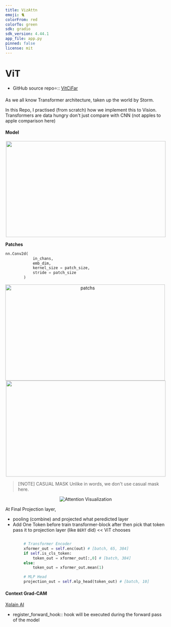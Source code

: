 ```yaml
---
title: VizAttn
emoji: 🐈
colorFrom: red
colorTo: green
sdk: gradio
sdk_version: 4.44.1
app_file: app.py
pinned: false
license: mit
---
```


# ViT
- GitHub source repo⭐:: [VitCiFar](https://github.com/Muthukamalan/VitCiFar)

As we all know Transformer architecture, taken up the world by Storm.  

In this Repo, I practised (from scratch) how we implement this to Vision. Transformers are data hungry don't just compare with CNN (not apples to apple comparison here)


#### Model
<div align='center'><img src="https://raw.githubusercontent.com/Muthukamalan/VitCiFar/main/info/vit.png" width=500 height=300></div>


**Patches**
```python
nn.Conv2d(
            in_chans, 
            emb_dim, 
            kernel_size = patch_size, 
            stride = patch_size
        )
```
<div align='center'>
    <img src="https://raw.githubusercontent.com/Muthukamalan/VitCiFar/main/info/patches.png" width=500 height=300 style="display:inline-block; margin-right: 10px;" alt="patchs">
    <img src="https://raw.githubusercontent.com/Muthukamalan/VitCiFar/main/info/embedding.png" width=500 height=300 style="display:inline-block;">
</div>


> [!NOTE] CASUAL MASK
> Unlike in words, we don't use casual mask here.


<!-- <div align='center'><img src="info/attention-part.png" width=300 height=500 style="display:inline-block; margin-right: 10px;"></div> -->
<p align="center">
  <img src="https://raw.githubusercontent.com/Muthukamalan/VitCiFar/main/info/attention-part.png" alt="Attention Visualization" />
</p>


At Final Projection layer,
- pooling (combine) and projected what peredicted layer
- Add One Token before train transformer-block after then pick that token pass it to projection layer (like `BERT` did)  << ViT chooses

```python

        # Transformer Encoder
        xformer_out = self.enc(out) # [batch, 65, 384]
        if self.is_cls_token:
            token_out = xformer_out[:,0] # [batch, 384]
        else:
            token_out = xformer_out.mean(1)

        # MLP Head
        projection_out = self.mlp_head(token_out) # [batch, 10]

```


#### Context Grad-CAM 
[Xplain AI](https://github.com/jacobgil/pytorch-grad-cam)

- register_forward_hook::  hook will be executed during the forward pass of the model